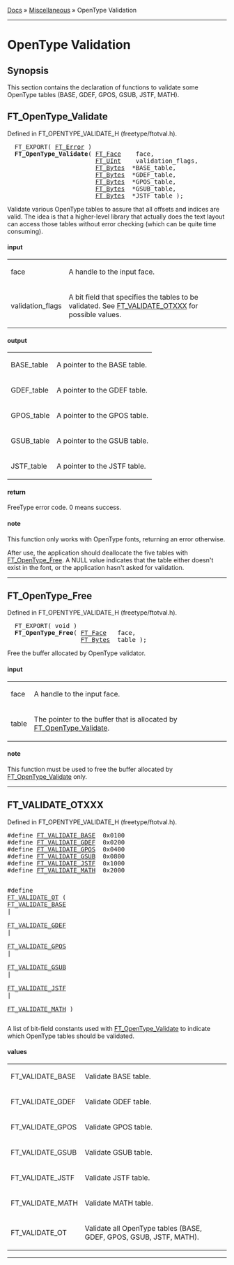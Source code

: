 [Docs](ft2-index.md) &raquo; [Miscellaneous](ft2-toc.md#miscellaneous) &raquo; OpenType Validation

-------------------------------

# OpenType Validation

## Synopsis

This section contains the declaration of functions to validate some OpenType tables (BASE, GDEF, GPOS, GSUB, JSTF, MATH).

## FT_OpenType_Validate

Defined in FT_OPENTYPE_VALIDATE_H (freetype/ftotval.h).

<div class = "codehilite">
<pre>
  FT_EXPORT( <a href="../ft2-basic_types/#ft_error">FT_Error</a> )
  <b>FT_OpenType_Validate</b>( <a href="../ft2-base_interface/#ft_face">FT_Face</a>    face,
                        <a href="../ft2-basic_types/#ft_uint">FT_UInt</a>    validation_flags,
                        <a href="../ft2-basic_types/#ft_bytes">FT_Bytes</a>  *BASE_table,
                        <a href="../ft2-basic_types/#ft_bytes">FT_Bytes</a>  *GDEF_table,
                        <a href="../ft2-basic_types/#ft_bytes">FT_Bytes</a>  *GPOS_table,
                        <a href="../ft2-basic_types/#ft_bytes">FT_Bytes</a>  *GSUB_table,
                        <a href="../ft2-basic_types/#ft_bytes">FT_Bytes</a>  *JSTF_table );
</pre>
</div>


Validate various OpenType tables to assure that all offsets and indices are valid. The idea is that a higher-level library that actually does the text layout can access those tables without error checking (which can be quite time consuming).

<h4>input</h4>
<table class="fields">
<tr><td class="val" id="face">face</td><td class="desc">
<p>A handle to the input face.</p>
</td></tr>
<tr><td class="val" id="validation_flags">validation_flags</td><td class="desc">
<p>A bit field that specifies the tables to be validated. See <a href="../ft2-ot_validation/#ft_validate_otxxx">FT_VALIDATE_OTXXX</a> for possible values.</p>
</td></tr>
</table>

<h4>output</h4>
<table class="fields">
<tr><td class="val" id="base_table">BASE_table</td><td class="desc">
<p>A pointer to the BASE table.</p>
</td></tr>
<tr><td class="val" id="gdef_table">GDEF_table</td><td class="desc">
<p>A pointer to the GDEF table.</p>
</td></tr>
<tr><td class="val" id="gpos_table">GPOS_table</td><td class="desc">
<p>A pointer to the GPOS table.</p>
</td></tr>
<tr><td class="val" id="gsub_table">GSUB_table</td><td class="desc">
<p>A pointer to the GSUB table.</p>
</td></tr>
<tr><td class="val" id="jstf_table">JSTF_table</td><td class="desc">
<p>A pointer to the JSTF table.</p>
</td></tr>
</table>

<h4>return</h4>

FreeType error code. 0&nbsp;means success.

<h4>note</h4>

This function only works with OpenType fonts, returning an error otherwise.

After use, the application should deallocate the five tables with <a href="../ft2-ot_validation/#ft_opentype_free">FT_OpenType_Free</a>. A NULL value indicates that the table either doesn't exist in the font, or the application hasn't asked for validation.

<hr>

## FT_OpenType_Free

Defined in FT_OPENTYPE_VALIDATE_H (freetype/ftotval.h).

<div class = "codehilite">
<pre>
  FT_EXPORT( <span class="keyword">void</span> )
  <b>FT_OpenType_Free</b>( <a href="../ft2-base_interface/#ft_face">FT_Face</a>   face,
                    <a href="../ft2-basic_types/#ft_bytes">FT_Bytes</a>  table );
</pre>
</div>


Free the buffer allocated by OpenType validator.

<h4>input</h4>
<table class="fields">
<tr><td class="val" id="face">face</td><td class="desc">
<p>A handle to the input face.</p>
</td></tr>
<tr><td class="val" id="table">table</td><td class="desc">
<p>The pointer to the buffer that is allocated by <a href="../ft2-ot_validation/#ft_opentype_validate">FT_OpenType_Validate</a>.</p>
</td></tr>
</table>

<h4>note</h4>

This function must be used to free the buffer allocated by <a href="../ft2-ot_validation/#ft_opentype_validate">FT_OpenType_Validate</a> only.

<hr>

## FT_VALIDATE_OTXXX

Defined in FT_OPENTYPE_VALIDATE_H (freetype/ftotval.h).

<div class = "codehilite">
<pre>
#<span class="keyword">define</span> <a href="../ft2-ot_validation/#ft_validate_base">FT_VALIDATE_BASE</a>  0x0100
#<span class="keyword">define</span> <a href="../ft2-ot_validation/#ft_validate_gdef">FT_VALIDATE_GDEF</a>  0x0200
#<span class="keyword">define</span> <a href="../ft2-ot_validation/#ft_validate_gpos">FT_VALIDATE_GPOS</a>  0x0400
#<span class="keyword">define</span> <a href="../ft2-ot_validation/#ft_validate_gsub">FT_VALIDATE_GSUB</a>  0x0800
#<span class="keyword">define</span> <a href="../ft2-ot_validation/#ft_validate_jstf">FT_VALIDATE_JSTF</a>  0x1000
#<span class="keyword">define</span> <a href="../ft2-ot_validation/#ft_validate_math">FT_VALIDATE_MATH</a>  0x2000

#<span class="keyword">define</span> <a href="../ft2-ot_validation/#ft_validate_ot">FT_VALIDATE_OT</a>  ( <a href="../ft2-ot_validation/#ft_validate_base">FT_VALIDATE_BASE</a> | \
                          <a href="../ft2-ot_validation/#ft_validate_gdef">FT_VALIDATE_GDEF</a> | \
                          <a href="../ft2-ot_validation/#ft_validate_gpos">FT_VALIDATE_GPOS</a> | \
                          <a href="../ft2-ot_validation/#ft_validate_gsub">FT_VALIDATE_GSUB</a> | \
                          <a href="../ft2-ot_validation/#ft_validate_jstf">FT_VALIDATE_JSTF</a> | \
                          <a href="../ft2-ot_validation/#ft_validate_math">FT_VALIDATE_MATH</a> )
</pre>
</div>


A list of bit-field constants used with <a href="../ft2-ot_validation/#ft_opentype_validate">FT_OpenType_Validate</a> to indicate which OpenType tables should be validated.

<h4>values</h4>
<table class="fields">
<tr><td class="val" id="ft_validate_base">FT_VALIDATE_BASE</td><td class="desc">
<p>Validate BASE table.</p>
</td></tr>
<tr><td class="val" id="ft_validate_gdef">FT_VALIDATE_GDEF</td><td class="desc">
<p>Validate GDEF table.</p>
</td></tr>
<tr><td class="val" id="ft_validate_gpos">FT_VALIDATE_GPOS</td><td class="desc">
<p>Validate GPOS table.</p>
</td></tr>
<tr><td class="val" id="ft_validate_gsub">FT_VALIDATE_GSUB</td><td class="desc">
<p>Validate GSUB table.</p>
</td></tr>
<tr><td class="val" id="ft_validate_jstf">FT_VALIDATE_JSTF</td><td class="desc">
<p>Validate JSTF table.</p>
</td></tr>
<tr><td class="val" id="ft_validate_math">FT_VALIDATE_MATH</td><td class="desc">
<p>Validate MATH table.</p>
</td></tr>
<tr><td class="val" id="ft_validate_ot">FT_VALIDATE_OT</td><td class="desc">
<p>Validate all OpenType tables (BASE, GDEF, GPOS, GSUB, JSTF, MATH).</p>
</td></tr>
</table>

<hr>

